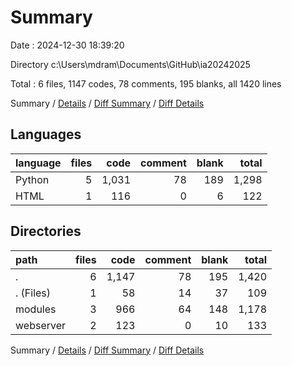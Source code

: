# Summary

Date : 2024-12-30 18:39:20

Directory c:\\Users\\mdram\\Documents\\GitHub\\ia20242025

Total : 6 files,  1147 codes, 78 comments, 195 blanks, all 1420 lines

Summary / [Details](details.md) / [Diff Summary](diff.md) / [Diff Details](diff-details.md)

## Languages
| language | files | code | comment | blank | total |
| :--- | ---: | ---: | ---: | ---: | ---: |
| Python | 5 | 1,031 | 78 | 189 | 1,298 |
| HTML | 1 | 116 | 0 | 6 | 122 |

## Directories
| path | files | code | comment | blank | total |
| :--- | ---: | ---: | ---: | ---: | ---: |
| . | 6 | 1,147 | 78 | 195 | 1,420 |
| . (Files) | 1 | 58 | 14 | 37 | 109 |
| modules | 3 | 966 | 64 | 148 | 1,178 |
| webserver | 2 | 123 | 0 | 10 | 133 |

Summary / [Details](details.md) / [Diff Summary](diff.md) / [Diff Details](diff-details.md)